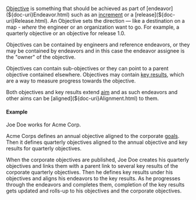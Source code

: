 [Objective](${doc-uri}Objective) is something that should be achieved as part of [endeavor](${doc-uri}Endeavor.html) such as an [increment](${doc-uri}Increment.html) or a [release](${doc-uri}Release.html).
An Objective sets the direction — like a destination on a map - _where_ the engineer or an organization want to go.
For example, a quarterly objective or an objective for release 1.0.

Objectives can be contained by engineers and reference endeavors, or they may be contained by endeavors and in this case the endeavor assignee is the "owner" of the objective.

Objectives can contain sub-objectives or they can point to a parent objective contained elsewhere. 
Objectives may contain [key results](${doc-uri}KeyResult.html), which are a way to measure progress towards the objective.

Both objectives and key results extend [aim](${doc-uri}Aim.html) and as such endeavors and other aims can be [aligned](${doc-uri}Alignment.html) to them.

#### Example

Joe Doe works for Acme Corp. 

Acme Corps defines an annual objective aligned to the corporate [goals](${doc-uri}Goal.html). 
Then it defines quarterly objectives aligned to the annual objective and key results for quarterly objectives.

When the corporate objectives are published, Joe Doe creates his quarterly objectives and links them with a parent link to several key results of the corporate quarterly objectives.
Then he defines key results under his objectives and aligns his endeavors to the key results. 
As he progresses through the endeavors and completes them, completion of the key results gets updated and rolls-up to his objectives and the corporate objectives.
